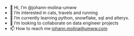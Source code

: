 - 👋 Hi, I’m @johann-molina-umww
- 👀 I’m interested in cats, travels and running
- 🌱 I’m currently learning python, snowflake, sql and alteryx.
- 💞️ I’m looking to collaborate on data engineer projects
- 📫 How to reach me johann.molina@umww.com 

<!---
johann-molina-umww/johann-molina-umww is a ✨ special ✨ repository because its `README.md` (this file) appears on your GitHub profile.
You can click the Preview link to take a look at your changes.
--->
